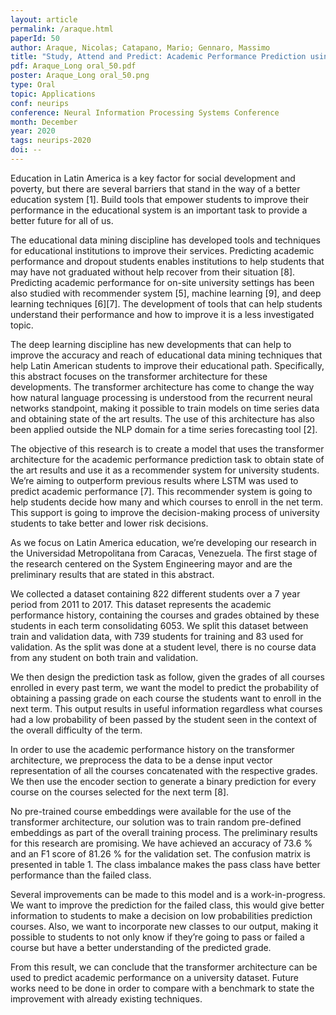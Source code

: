 ```yaml
---
layout: article
permalink: /araque.html
paperId: 50
author: Araque, Nicolas; Catapano, Mario; Gennaro, Massimo
title: "Study, Attend and Predict: Academic Performance Prediction using Transformers"
pdf: Araque_Long oral_50.pdf
poster: Araque_Long oral_50.png
type: Oral
topic: Applications
conf: neurips
conference: Neural Information Processing Systems Conference
month: December
year: 2020
tags: neurips-2020
doi: --
---
```


Education in Latin America is a key factor for social development and poverty, but there are several barriers that stand in the way of a better education system [1]. Build tools that empower students to improve their performance in the educational system is an important task to provide a better future for all of us.

The educational data mining discipline has developed tools and techniques for educational institutions to improve their services. Predicting academic performance and dropout students enables institutions to help students that may have not graduated without help recover from their situation [8].
Predicting academic performance for on-site university settings has been also studied with recommender system [5], machine learning [9], and deep learning techniques [6][7]. The development of tools that can help students understand their performance and how to improve it is a less investigated
topic.

The deep learning discipline has new developments that can help to improve the accuracy and reach of educational data mining techniques that help Latin American students to improve their educational path. Specifically, this abstract focuses on the transformer architecture for these developments. The transformer architecture has come to change the way how natural language processing is understood from the recurrent neural networks standpoint, making it possible to train models on time series data and obtaining state of the art results. The use of this architecture has also been applied outside the NLP domain for a time series forecasting tool [2].

The objective of this research is to create a model that uses the transformer architecture for the academic performance prediction task to obtain state of the art results and use it as a recommender system for university students. We’re aiming to outperform previous results where LSTM was used to predict academic performance [7]. This recommender system is going to help students decide how many and which courses to enroll in the net term. This support is going to improve the decision-making process of university students to take better and lower risk decisions.

As we focus on Latin America education, we’re developing our research in the Universidad Metropolitana from Caracas, Venezuela. The first stage of the research centered on the System Engineering mayor and are the preliminary results that are stated in this abstract.

We collected a dataset containing 822 different students over a 7 year period from 2011 to 2017. This dataset represents the academic performance history, containing the courses and grades obtained by these students in each term consolidating 6053. We split this dataset between train and validation
data, with 739 students for training and 83 used for validation. As the split was done at a student level, there is no course data from any student on both train and validation.

We then design the prediction task as follow, given the grades of all courses enrolled in every past term, we want the model to predict the probability of obtaining a passing grade on each course the students want to enroll in the next term. This output results in useful information regardless what courses had a low probability of been passed by the student seen in the context of the overall difficulty of the term.

In order to use the academic performance history on the transformer architecture, we preprocess the data to be a dense input vector representation of all the courses concatenated with the respective grades. We then use the encoder section to generate a binary prediction for every course on the
courses selected for the next term [8].

No pre-trained course embeddings were available for the use of the transformer architecture, our solution was to train random pre-defined embeddings as part of the overall training process. The preliminary results for this research are promising. We have achieved an accuracy of 73.6 % and an F1 score of 81.26 % for the validation set. The confusion matrix is presented in table 1. The class imbalance makes the pass class have better performance than the failed class.

Several improvements can be made to this model and is a work-in-progress. We want to improve the prediction for the failed class, this would give better information to students to make a decision on low probabilities prediction courses. Also, we want to incorporate new classes to our output, making it possible to students to not only know if they’re going to pass or failed a course but have a better understanding of the predicted grade.

From this result, we can conclude that the transformer architecture can be used to predict academic performance on a university dataset. Future works need to be done in order to compare with a benchmark to state the improvement with already existing techniques.